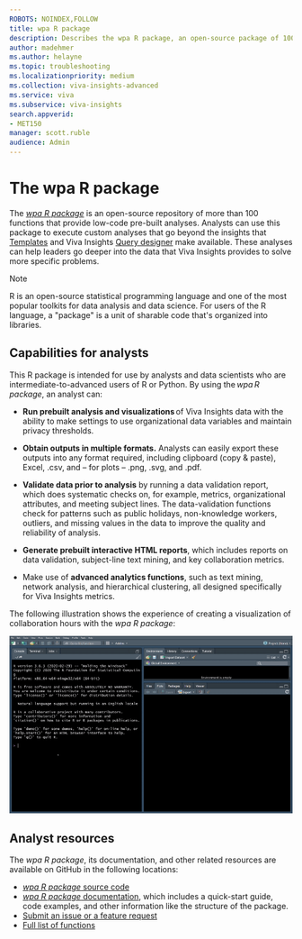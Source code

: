 ```yaml
---
ROBOTS: NOINDEX,FOLLOW
title: wpa R package
description: Describes the wpa R package, an open-source package of 100+ functions in the R data-analysis language for use with Viva Insights 
author: madehmer
ms.author: helayne
ms.topic: troubleshooting
ms.localizationpriority: medium 
ms.collection: viva-insights-advanced 
ms.service: viva 
ms.subservice: viva-insights 
search.appverid: 
- MET150 
manager: scott.ruble
audience: Admin
---
```


# The wpa R package 

The [_wpa R package_](https://microsoft.github.io/wpa/) is an open-source repository of more than 100 functions that provide low-code pre-built analyses. Analysts can use this package to execute custom analyses that go beyond the insights that [Templates](power-bi-intro.md) and Viva Insights [Query designer](query-designer.md) make available. These analyses can help leaders go deeper into the data that Viva Insights provides to solve more specific problems.

>[!Note]
>R is an open-source statistical programming language and one of the most popular toolkits for data analysis and data science. For users of the R language, a "package" is a unit of sharable code that's organized into libraries.  

## Capabilities for analysts

This R package is intended for use by analysts and data scientists who are intermediate-to-advanced users of R or Python. By using the _wpa R package_, an analyst can:

* **Run prebuilt analysis and visualizations** of Viva Insights data with the ability to make settings to use organizational data variables and maintain privacy thresholds.

* **Obtain outputs in multiple formats.** Analysts can easily export these outputs into any format required, including clipboard (copy & paste), Excel, .csv, and – for plots – .png, .svg, and .pdf.

* **Validate data prior to analysis** by running a data validation report, which does systematic checks on, for example, metrics, organizational attributes, and meeting subject lines. The data-validation functions check for patterns such as public holidays, non-knowledge workers, outliers, and missing values in the data to improve the quality and reliability of analysis.

* **Generate prebuilt interactive HTML reports**, which includes reports on data validation, subject-line text mining, and key collaboration metrics.

* Make use of **advanced analytics functions**, such as text mining, network analysis, and hierarchical clustering, all designed specifically for Viva Insights metrics.  

The following illustration shows the experience of creating a visualization of collaboration hours with the _wpa R package_:

![wpa R package visualization.](../images/wpa/tutorials/wpa-r-package-visual.gif)

## Analyst resources

The _wpa R package_, its documentation, and other related resources are available on GitHub in the following locations: 

* [_wpa R package_ source code](https://github.com/microsoft/wpa/)
* [_wpa R package_ documentation](https://microsoft.github.io/wpa/), which includes a quick-start guide, code examples, and other information like the structure of the package.   
* [Submit an issue or a feature request](https://github.com/microsoft/wpa/issues)
* [Full list of functions](https://microsoft.github.io/wpa/reference)

